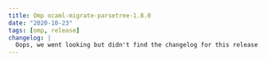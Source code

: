 ```yaml
---
title: Omp ocaml-migrate-parsetree-1.8.0
date: "2020-10-23"
tags: [omp, release]
changelog: |
  Oops, we went looking but didn't find the changelog for this release 🙈
---
```

